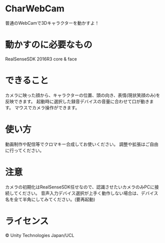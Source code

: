 # CharWebCam
普通のWebCamで3Dキャラクターを動かすよ！

# 動かすのに必要なもの
RealSenseSDK 2016R3 core & face

# できること
カメラに映った顔から、キャラクターの位置、頭の向き、表情(現状笑顔のみ)を反映できます。
起動時に選択した録音デバイスの音量に合わせて口が動きます。
マウスでカメラ操作ができます。

# 使い方
動画制作や配信等でクロマキー合成してお使いください。
調整や拡張はご自由に行ってください。

# 注意
カメラの初期化はRealSenseSDK任せなので、認識させたいカメラのみPCに接続してください。
音声入力デバイス選択が上手く動作しない場合は、デバイス名を全て半角にしてみてください。(要再起動)

# ライセンス
© Unity Technologies Japan/UCL
